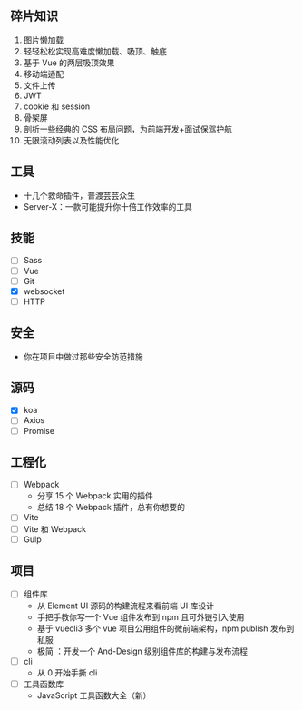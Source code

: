 ## 碎片知识

1. 图片懒加载
2. 轻轻松松实现高难度懒加载、吸顶、触底
3. 基于 Vue 的两层吸顶效果
4. 移动端适配
5. 文件上传
6. JWT
7. cookie 和 session
8. 骨架屏
9. 剖析一些经典的 CSS 布局问题，为前端开发+面试保驾护航
10. 无限滚动列表以及性能优化

## 工具

- 十几个救命插件，普渡芸芸众生
- Server-X：一款可能提升你十倍工作效率的工具

## 技能

- [ ] Sass
- [ ] Vue
- [ ] Git
- [x] websocket
- [ ] HTTP

## 安全

- 你在项目中做过那些安全防范措施

## 源码

- [x] koa
- [ ] Axios
- [ ] Promise

## 工程化

- [ ] Webpack
  - 分享 15 个 Webpack 实用的插件
  - 总结 18 个 Webpack 插件，总有你想要的
- [ ] Vite
- [ ] Vite 和 Webpack
- [ ] Gulp

## 项目

- [ ] 组件库
  - 从 Element UI 源码的构建流程来看前端 UI 库设计
  - 手把手教你写一个 Vue 组件发布到 npm 且可外链引入使用
  - 基于 vuecli3 多个 vue 项目公用组件的微前端架构，npm publish 发布到私服
  - 极简 ：开发一个 And-Design 级别组件库的构建与发布流程
- [ ] cli
  - 从 0 开始手撕 cli
- [ ] 工具函数库
  - JavaScript 工具函数大全（新）
